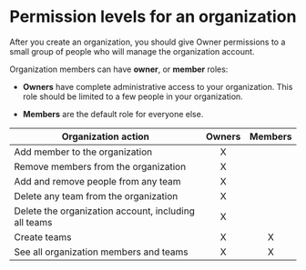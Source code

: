 # Permission levels for an organization

After you create an organization, you should give Owner permissions to a small group of people who will manage the organization account.

Organization members can have **owner**, or **member** roles:

 * **Owners** have complete administrative access to your organization. This role should be limited to a few people in your organization.

 * **Members** are the default role for everyone else.

| Organization action | Owners | Members |
| ------------------- |:------:|:-------:|
| Add member to the organization | X | |
| Remove members from the organization| X | |
| Add and remove people from any team | X | |
| Delete any team from the organization | X |
| Delete the organization account, including all teams | X | |
| Create teams | X | X |
| See all organization members and teams | X | X |
